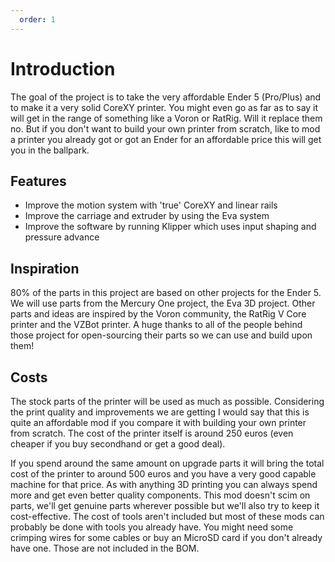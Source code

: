 ```yaml
---
  order: 1
---
```


# Introduction

The goal of the project is to take the very affordable Ender 5 (Pro/Plus) and to make it a very solid CoreXY printer. You might even go as far as to say it will get in the range of something like a Voron or RatRig. Will it replace them no. But if you don't want to build your own printer from scratch, like to mod a printer you already got or got an Ender for an affordable price this will get you in the ballpark.

## Features

* Improve the motion system with 'true' CoreXY and linear rails
* Improve the carriage and extruder by using the Eva system
* Improve the software by running Klipper which uses input shaping and pressure advance

## Inspiration

80% of the parts in this project are based on other projects for the Ender 5. We will use parts from the Mercury One project, the Eva 3D project. Other parts and ideas are inspired by the Voron community, the RatRig V Core printer and the VZBot printer. A huge thanks to all of the people behind those project for open-sourcing their parts so we can use and build upon them!





## Costs

The stock parts of the printer will be used as much as possible. Considering the print quality and improvements we are getting I would say that this is quite an affordable mod if you compare it with building your own printer from scratch. The cost of the printer itself is around 250 euros (even cheaper if you buy secondhand or get a good deal). 

If you spend around the same amount on upgrade parts it will bring the total cost of the printer to around 500 euros and you have a very good capable machine for that price. As with anything 3D printing you can always spend more and get even better quality components. This mod doesn't scim on parts, we'll get genuine parts wherever possible but we'll also try to keep it cost-effective. The cost of tools aren't included but most of these mods can probably be done with tools you already have. You might need some crimping wires for some cables or buy an MicroSD card if you don't already have one. Those are not included in the BOM.
